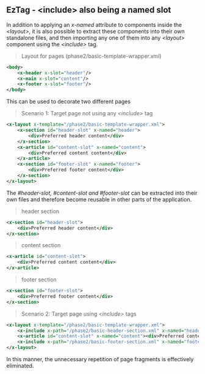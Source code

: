 ## EzTag - &lt;include&gt; also being a named slot

In addition to applying an _x-named_ attribute to components inside the _&lt;layout&gt;_, it is also possible to extract
these components into
their own standalone files, and then importing any one of them into any _&lt;layout&gt;_ component using the
_&lt;include&gt;_ tag.

> Layout for pages (phase2/basic-template-wrapper.xml)

```xml
<body>
    <x-header x-slot="header"/>
    <x-main x-slot="content"/>
    <x-footer x-slot="footer"/>
</body>
```

This can be used to decorate two different pages

> Scenario 1: Target page not using any  _&lt;include&gt;_ tag

```xml
<x-layout x-template="/phase2/basic-template-wrapper.xml">
    <x-section id="header-slot" x-named="header">
        <div>Preferred header content</div>
    </x-section>
    <x-article id="content-slot" x-named="content">
        <div>Preferred content content</div>
    </x-article>
    <x-section id="footer-slot" x-named="footer">
        <div>Preferred footer content</div>
    </x-section>
</x-layout>
```

The _#header-slot, #content-slot and #footer-slot_ can be extracted into their own files and therefore become reusable
in other parts of the application.

> header section

```xml
<x-section id="header-slot">
    <div>Preferred header content</div>
</x-section>
```

> content section

```xml
<x-article id="content-slot">
    <div>Preferred content content</div>
</x-article>
```

> footer section

```xml
<x-section id="footer-slot">
    <div>Preferred footer content</div>
</x-section>
```

> Scenario 2: Target page using  _&lt;include&gt;_ tags

```xml
<x-layout x-template="/phase2/basic-template-wrapper.xml">
    <x-include x-path="/phase2/basic-header-section.xml" x-named="header" />
    <x-article id="content-slot" x-named="content"><div>Preferred content content</div></x-article>
    <x-include x-path="/phase2/basic-footer-section.xml" x-named="footer" />
</x-layout>
```

In this manner, the unnecessary repetition of page fragments is effectively eliminated.